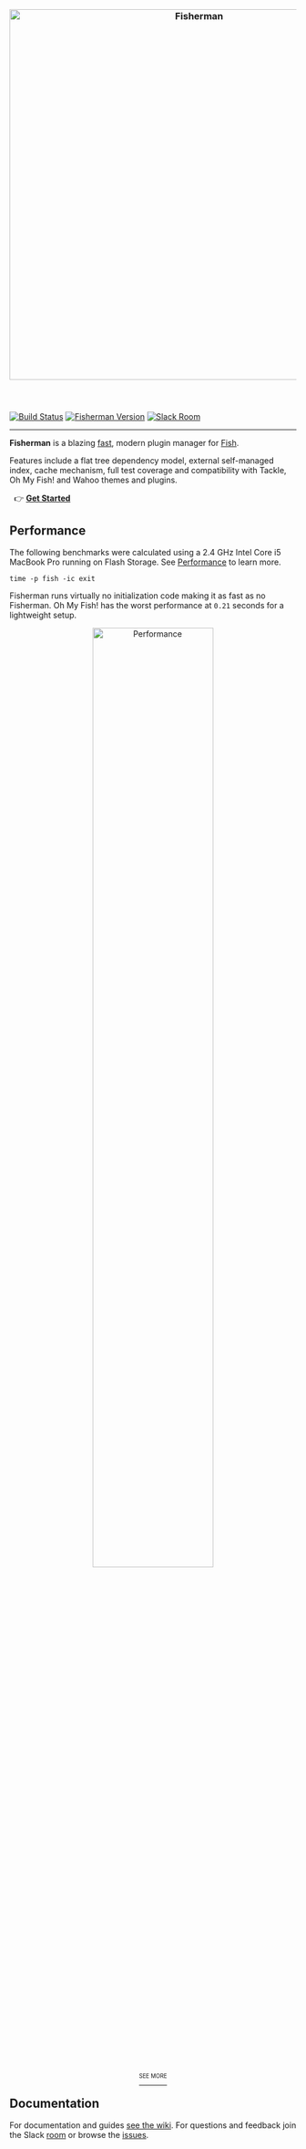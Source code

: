 <a name="fisherman"></a>

<h3 align="center">
    <br>
    <a href="http://fisherman.sh">
        <img
            alt="Fisherman"
            width=650px
            src="https://rawgit.com/fisherman/logo/master/fisherman-black-white.svg"></a>
    <br>
    <br>
    <br>
</h3>

[![Build Status][travis-badge]][travis-link]
[![Fisherman Version][version-badge]][version-link]
[![Slack Room][slack-badge]][slack-link]

<hr>

**Fisherman** is a blazing [fast](#performance), modern plugin manager for [Fish](http://fishshell.com/).

Features include a flat tree dependency model, external self-managed index, cache mechanism, full test coverage and compatibility with Tackle, Oh My Fish! and Wahoo themes and plugins.

&nbsp; :point_right: [**Get Started**][quickstart]

## Performance

The following benchmarks were calculated using a 2.4 GHz Intel Core i5 MacBook Pro running on Flash Storage. See [Performance][performance] to learn more.

```fish
time -p fish -ic exit
```

Fisherman runs virtually no initialization code making it as fast as no Fisherman. Oh My Fish! has the worst performance at `0.21` seconds for a lightweight setup.

<p align="center">
    <a href="https://github.com/fisherman/fisherman/wiki/Performance">
        <img
            alt="Performance"
            width=65%
            src="https://cloud.githubusercontent.com/assets/8317250/12769643/c6e2db4e-ca5c-11e5-9f4e-7d90cd072063.png">
        <br>
        <sup><sup>SEE MORE</sup></sup>
    </a>
</p>

## Documentation

For documentation and guides [see the wiki][wiki]. For questions and feedback join the Slack [room][slack-link] or browse the [issues][issues].

<!-- Header -->

[travis-link]: https://travis-ci.org/fisherman/fisherman
[travis-badge]: https://img.shields.io/travis/fisherman/fisherman.svg?style=flat-square
[version-badge]: https://img.shields.io/badge/latest-v0.8.0-00B9FF.svg?style=flat-square
[version-link]: https://github.com/fisherman/fisherman/releases
[slack-link]: https://fisherman-wharf.herokuapp.com/
[slack-badge]: https://img.shields.io/badge/slack-join%20the%20chat-00B9FF.svg?style=flat-square

<!-- About -->

[fish]: https://github.com/fish-shell/fish-shell
[quickstart]: https://github.com/fisherman/fisherman/wiki/Quickstart-Guide

<!-- Performance -->

[fundle]: https://github.com/tuvistavie/fundle/blob/master/functions/fundle.fish#L232
[performance]: https://github.com/fisherman/fisherman/wiki/Performance

<!-- Documentation -->

[wiki]: https://github.com/fisherman/fisherman/wiki
[issues]: http://github.com/fisherman/fisherman/issues
